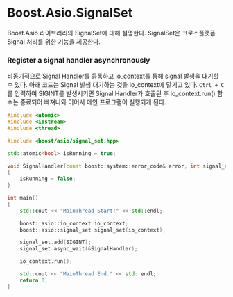 # Boost.Asio.SignalSet

Boost.Asio 라이브러리의 SignalSet에 대해 설명한다. SignalSet은 크로스플랫폼 Signal 처리를 위한 기능을 제공한다.

### Register a signal handler asynchronously

비동기적으로 Signal Handler를 등록하고 io_context를 통해 signal 발생을 대기할 수 있다. 아래 코드는 Signal 발생 대기하는 것을 io_context에 맡기고 있다. `Ctrl + C` 를 입력하여 SIGINT를 발생시키면 Signal Handler가 호출된 후 io_context.run() 함수는 종료되어 빠져나와 이어서 메인 프로그램이 실행되게 된다.

```cpp
#include <atomic>
#include <iostream>
#include <thread>

#include <boost/asio/signal_set.hpp>

std::atomic<bool> isRunning = true;

void SignalHandler(const boost::system::error_code& error, int signal_number)
{
    isRunning = false;
}

int main()
{
    std::cout << "MainThread Start!" << std::endl;

    boost::asio::io_context io_context;
    boost::asio::signal_set signal_set(io_context);

    signal_set.add(SIGINT);
    signal_set.async_wait(&SignalHandler);

    io_context.run();

    std::cout << "MainThread End." << std::endl;
    return 0;
}
```
